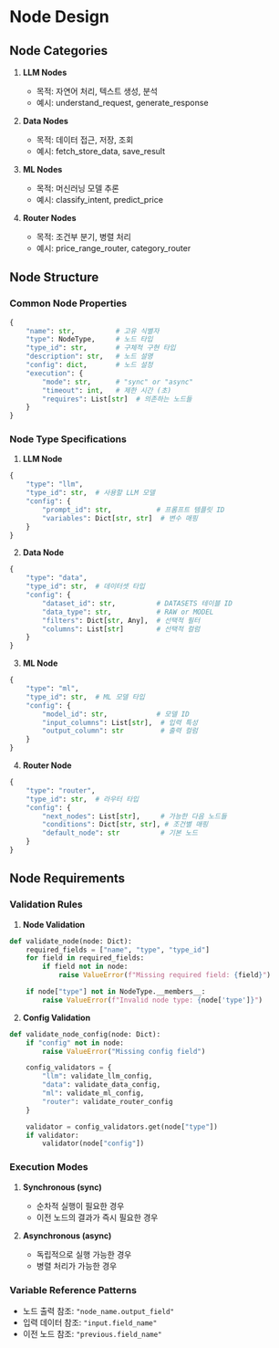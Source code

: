 # Node Design

## Node Categories
1. **LLM Nodes**
   - 목적: 자연어 처리, 텍스트 생성, 분석
   - 예시: understand_request, generate_response

2. **Data Nodes**
   - 목적: 데이터 접근, 저장, 조회
   - 예시: fetch_store_data, save_result

3. **ML Nodes**
   - 목적: 머신러닝 모델 추론
   - 예시: classify_intent, predict_price

4. **Router Nodes**
   - 목적: 조건부 분기, 병렬 처리
   - 예시: price_range_router, category_router

## Node Structure

### Common Node Properties
```python
{
    "name": str,          # 고유 식별자
    "type": NodeType,     # 노드 타입
    "type_id": str,       # 구체적 구현 타입
    "description": str,   # 노드 설명
    "config": dict,       # 노드 설정
    "execution": {
        "mode": str,      # "sync" or "async"
        "timeout": int,   # 제한 시간 (초)
        "requires": List[str]  # 의존하는 노드들
    }
}
```

### Node Type Specifications

1. **LLM Node**
```python
{
    "type": "llm",
    "type_id": str,  # 사용할 LLM 모델
    "config": {
        "prompt_id": str,           # 프롬프트 템플릿 ID
        "variables": Dict[str, str]  # 변수 매핑
    }
}
```

2. **Data Node**
```python
{
    "type": "data",
    "type_id": str,  # 데이터셋 타입
    "config": {
        "dataset_id": str,          # DATASETS 테이블 ID
        "data_type": str,           # RAW or MODEL
        "filters": Dict[str, Any],  # 선택적 필터
        "columns": List[str]        # 선택적 컬럼
    }
}
```

3. **ML Node**
```python
{
    "type": "ml",
    "type_id": str,  # ML 모델 타입
    "config": {
        "model_id": str,            # 모델 ID
        "input_columns": List[str],  # 입력 특성
        "output_column": str         # 출력 컬럼
    }
}
```

4. **Router Node**
```python
{
    "type": "router",
    "type_id": str,  # 라우터 타입
    "config": {
        "next_nodes": List[str],     # 가능한 다음 노드들
        "conditions": Dict[str, str], # 조건별 매핑
        "default_node": str          # 기본 노드
    }
}
```

## Node Requirements

### Validation Rules

1. **Node Validation**
```python
def validate_node(node: Dict):
    required_fields = ["name", "type", "type_id"]
    for field in required_fields:
        if field not in node:
            raise ValueError(f"Missing required field: {field}")

    if node["type"] not in NodeType.__members__:
        raise ValueError(f"Invalid node type: {node['type']}")
```

2. **Config Validation**
```python
def validate_node_config(node: Dict):
    if "config" not in node:
        raise ValueError("Missing config field")

    config_validators = {
        "llm": validate_llm_config,
        "data": validate_data_config,
        "ml": validate_ml_config,
        "router": validate_router_config
    }

    validator = config_validators.get(node["type"])
    if validator:
        validator(node["config"])
```

### Execution Modes
1. **Synchronous (sync)**
   - 순차적 실행이 필요한 경우
   - 이전 노드의 결과가 즉시 필요한 경우

2. **Asynchronous (async)**
   - 독립적으로 실행 가능한 경우
   - 병렬 처리가 가능한 경우

### Variable Reference Patterns
- 노드 출력 참조: `"node_name.output_field"`
- 입력 데이터 참조: `"input.field_name"`
- 이전 노드 참조: `"previous.field_name"`
